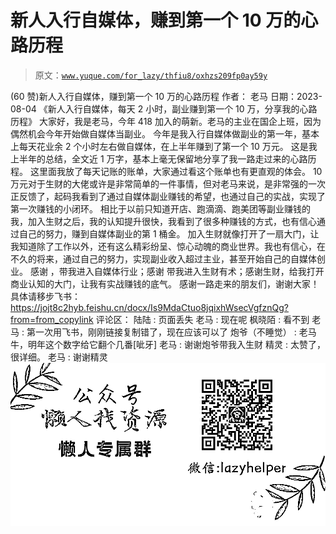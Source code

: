 # 新人入行自媒体，赚到第一个 10 万的心路历程

> 原文：[`www.yuque.com/for_lazy/thfiu8/oxhzs209fp0ay59y`](https://www.yuque.com/for_lazy/thfiu8/oxhzs209fp0ay59y)

<ne-h2 id="a827118e" data-lake-id="a827118e"><ne-heading-ext><ne-heading-anchor></ne-heading-anchor><ne-heading-fold></ne-heading-fold></ne-heading-ext><ne-heading-content><ne-text id="u01832e97">(60 赞)新人入行自媒体，赚到第一个 10 万的心路历程</ne-text></ne-heading-content></ne-h2> <ne-p id="ueec01adf" data-lake-id="ueec01adf"><ne-text id="u9d8ea3cc">作者： 老马</ne-text></ne-p> <ne-p id="uc0f34bb0" data-lake-id="uc0f34bb0"><ne-text id="u47df8666">日期：2023-08-04</ne-text></ne-p> <ne-p id="ued4fd130" data-lake-id="ued4fd130"><ne-text id="uf8be163d">《新人入行自媒体，每天 2 小时，副业赚到第一个 10 万，分享我的心路历程》</ne-text></ne-p> <ne-p id="u9d33890f" data-lake-id="u9d33890f"><ne-text id="ub2f189fa">大家好，我是老马，今年 418 加入的萌新。老马的主业在国企上班，因为偶然机会今年开始做自媒体当副业。</ne-text></ne-p> <ne-p id="u359b4869" data-lake-id="u359b4869"><ne-text id="u7d602c44">今年是我入行自媒体做副业的第一年，基本上每天花业余 2 个小时左右做自媒体，在上半年赚到了第一个 10 万元。</ne-text></ne-p> <ne-p id="ucd094d39" data-lake-id="ucd094d39"><ne-text id="ue88e959e">这是我上半年的总结，全文近 1 万字，基本上毫无保留地分享了我一路走过来的心路历程。</ne-text></ne-p> <ne-p id="udf20635d" data-lake-id="udf20635d"><ne-text id="ud98f53df">这里面我放了每天记账的账单，大家通过看这个账单也有更直观的体会。</ne-text></ne-p> <ne-p id="u4112af53" data-lake-id="u4112af53"><ne-text id="ua1d9564c">10 万元对于生财的大佬或许是非常简单的一件事情，但对老马来说，是非常强的一次正反馈了，起码我看到了通过自媒体副业赚钱的希望，也通过自己的实战，实现了第一次赚钱的小闭环。</ne-text></ne-p> <ne-p id="ued9cfbff" data-lake-id="ued9cfbff"><ne-text id="uddc93dab">相比于以前只知道开店、跑滴滴、跑美团等副业赚钱的我，加入生财之后，我的认知提升很快，我看到了很多种赚钱的方式，也有信心通过自己的努力，赚到自媒体副业的第 1 桶金。</ne-text></ne-p> <ne-p id="uec219bee" data-lake-id="uec219bee"><ne-text id="ud39ea37a">加入生财就像打开了一扇大门，让我知道除了工作以外，还有这么精彩纷呈、惊心动魄的商业世界。我也有信心，在不久的将来，通过自己的努力，实现副业收入超过主业，甚至开始自己的自媒体创业。</ne-text></ne-p> <ne-p id="ue1914a40" data-lake-id="ue1914a40"><ne-text id="ucfb37cb2">感谢 ，带我进入自媒体行业；感谢 带我进入生财有术；感谢生财，给我打开商业认知的大门，让我有实战赚钱的底气。</ne-text></ne-p> <ne-p id="ub69d9af9" data-lake-id="ub69d9af9"><ne-text id="u1f95c8d7">感谢一路走来的朋友们，谢谢大家！</ne-text></ne-p> <ne-p id="u8fcd9fa7" data-lake-id="u8fcd9fa7"><ne-text id="u81991813">具体请移步飞书：</ne-text>[<ne-text id="u1da06ef4">https://jojt8c2hyb.feishu.cn/docx/Is9MdaCtuo8jqixhWsecVgfznQg?from=from_copylink</ne-text>](https://jojt8c2hyb.feishu.cn/docx/Is9MdaCtuo8jqixhWsecVgfznQg?from=from_copylink)</ne-p> <ne-hole id="u44185ad6" data-lake-id="u44185ad6"><ne-card data-card-name="hr" data-card-type="block" id="gUubw" data-event-boundary="card"><ne-p id="u7c72f44c" data-lake-id="u7c72f44c"><ne-text id="u7e99ccb1">评论区：</ne-text></ne-p> <ne-p id="u56366ff2" data-lake-id="u56366ff2"><ne-text id="ua530d753">陆陆 : 页面丢失</ne-text> <ne-text id="uc59bde71">老马 : 现在呢</ne-text> <ne-text id="u66921aa8">枫晓陌 : 看不到</ne-text> <ne-text id="u5d3b13c8">老马 : 第一次用飞书，刚刚链接复制错了，现在应该可以了</ne-text> <ne-text id="uea48e0ba">炮爷（不睡觉） : 老马牛，明年这个数字给它翻个几番[呲牙]</ne-text> <ne-text id="u82e83fbf">老马 : 谢谢炮爷带我入生财</ne-text> <ne-text id="u7b0a34b3">精灵 : 太赞了，很详细。</ne-text> <ne-text id="ua2dd2ace">老马 : 谢谢精灵</ne-text></ne-p> <ne-p id="uf05bb6f2" data-lake-id="uf05bb6f2"><ne-card data-card-name="image" data-card-type="inline" id="wrT7l" data-event-boundary="card">![](img/894d30a529e7c37bcd3392323c99941c.png)  <ne-hole id="ub9d46b06" data-lake-id="ub9d46b06"><ne-card data-card-name="hr" data-card-type="block" id="o4761" data-event-boundary="card"></ne-card></ne-hole></ne-card></ne-p></ne-card></ne-hole>